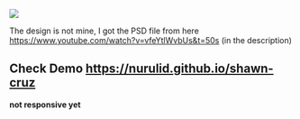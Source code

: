 ![](https://goo.gl/QhsmmP)

The design is not mine, I got the PSD file from here https://www.youtube.com/watch?v=vfeYtlWvbUs&t=50s (in the description)

## Check Demo https://nurulid.github.io/shawn-cruz
<b>not responsive yet</b>
